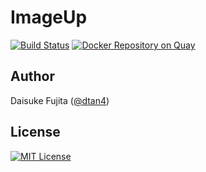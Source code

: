 # ImageUp

[![Build Status](https://travis-ci.org/dtan4/imageup.svg?branch=master)](https://travis-ci.org/dtan4/imageup)
[![Docker Repository on Quay](https://quay.io/repository/dtan4/imageup/status "Docker Repository on Quay")](https://quay.io/repository/dtan4/imageup)

## Author

Daisuke Fujita ([@dtan4](https://github.com/dtan4))

## License

[![MIT License](http://img.shields.io/badge/license-MIT-blue.svg?style=flat)](LICENSE)
